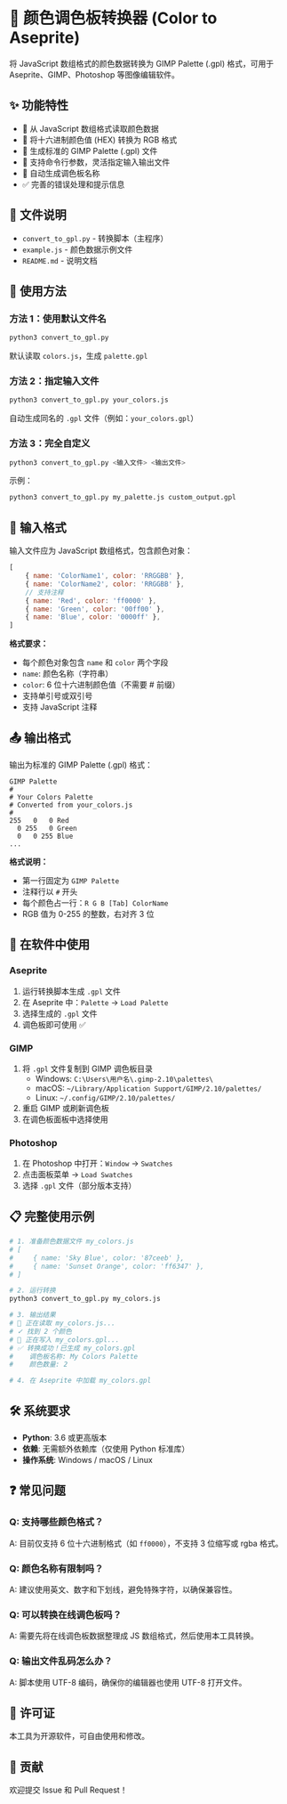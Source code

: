 # 🎨 颜色调色板转换器 (Color to Aseprite)

将 JavaScript 数组格式的颜色数据转换为 GIMP Palette (.gpl) 格式，可用于 Aseprite、GIMP、Photoshop 等图像编辑软件。

## ✨ 功能特性

- 📂 从 JavaScript 数组格式读取颜色数据
- 🔄 将十六进制颜色值 (HEX) 转换为 RGB 格式
- 💾 生成标准的 GIMP Palette (.gpl) 文件
- 🚀 支持命令行参数，灵活指定输入输出文件
- 📝 自动生成调色板名称
- ✅ 完善的错误处理和提示信息

## 📁 文件说明

- `convert_to_gpl.py` - 转换脚本（主程序）
- `example.js` - 颜色数据示例文件
- `README.md` - 说明文档

## 🚀 使用方法

### 方法 1：使用默认文件名

```bash
python3 convert_to_gpl.py
```

默认读取 `colors.js`，生成 `palette.gpl`

### 方法 2：指定输入文件

```bash
python3 convert_to_gpl.py your_colors.js
```

自动生成同名的 `.gpl` 文件（例如：`your_colors.gpl`）

### 方法 3：完全自定义

```bash
python3 convert_to_gpl.py <输入文件> <输出文件>
```

示例：
```bash
python3 convert_to_gpl.py my_palette.js custom_output.gpl
```

## 📝 输入格式

输入文件应为 JavaScript 数组格式，包含颜色对象：

```javascript
[
    { name: 'ColorName1', color: 'RRGGBB' },
    { name: 'ColorName2', color: 'RRGGBB' },
    // 支持注释
    { name: 'Red', color: 'ff0000' },
    { name: 'Green', color: '00ff00' },
    { name: 'Blue', color: '0000ff' },
]
```

**格式要求：**
- 每个颜色对象包含 `name` 和 `color` 两个字段
- `name`: 颜色名称（字符串）
- `color`: 6 位十六进制颜色值（不需要 # 前缀）
- 支持单引号或双引号
- 支持 JavaScript 注释

## 📤 输出格式

输出为标准的 GIMP Palette (.gpl) 格式：

```
GIMP Palette
#
# Your Colors Palette
# Converted from your_colors.js
#
255   0   0	Red
  0 255   0	Green
  0   0 255	Blue
...
```

**格式说明：**
- 第一行固定为 `GIMP Palette`
- 注释行以 `#` 开头
- 每个颜色占一行：`R G B [Tab] ColorName`
- RGB 值为 0-255 的整数，右对齐 3 位

## 🎨 在软件中使用

### Aseprite

1. 运行转换脚本生成 `.gpl` 文件
2. 在 Aseprite 中：`Palette` → `Load Palette`
3. 选择生成的 `.gpl` 文件
4. 调色板即可使用 ✅

### GIMP

1. 将 `.gpl` 文件复制到 GIMP 调色板目录
   - Windows: `C:\Users\用户名\.gimp-2.10\palettes\`
   - macOS: `~/Library/Application Support/GIMP/2.10/palettes/`
   - Linux: `~/.config/GIMP/2.10/palettes/`
2. 重启 GIMP 或刷新调色板
3. 在调色板面板中选择使用

### Photoshop

1. 在 Photoshop 中打开：`Window` → `Swatches`
2. 点击面板菜单 → `Load Swatches`
3. 选择 `.gpl` 文件（部分版本支持）

## 📋 完整使用示例

```bash
# 1. 准备颜色数据文件 my_colors.js
# [
#     { name: 'Sky Blue', color: '87ceeb' },
#     { name: 'Sunset Orange', color: 'ff6347' },
# ]

# 2. 运行转换
python3 convert_to_gpl.py my_colors.js

# 3. 输出结果
# 📖 正在读取 my_colors.js...
# ✓ 找到 2 个颜色
# 💾 正在写入 my_colors.gpl...
# ✅ 转换成功！已生成 my_colors.gpl
#    调色板名称: My Colors Palette
#    颜色数量: 2

# 4. 在 Aseprite 中加载 my_colors.gpl
```

## 🛠️ 系统要求

- **Python**: 3.6 或更高版本
- **依赖**: 无需额外依赖库（仅使用 Python 标准库）
- **操作系统**: Windows / macOS / Linux

## ❓ 常见问题

### Q: 支持哪些颜色格式？
A: 目前仅支持 6 位十六进制格式（如 `ff0000`），不支持 3 位缩写或 rgba 格式。

### Q: 颜色名称有限制吗？
A: 建议使用英文、数字和下划线，避免特殊字符，以确保兼容性。

### Q: 可以转换在线调色板吗？
A: 需要先将在线调色板数据整理成 JS 数组格式，然后使用本工具转换。

### Q: 输出文件乱码怎么办？
A: 脚本使用 UTF-8 编码，确保你的编辑器也使用 UTF-8 打开文件。

## 📜 许可证

本工具为开源软件，可自由使用和修改。

## 🤝 贡献

欢迎提交 Issue 和 Pull Request！

